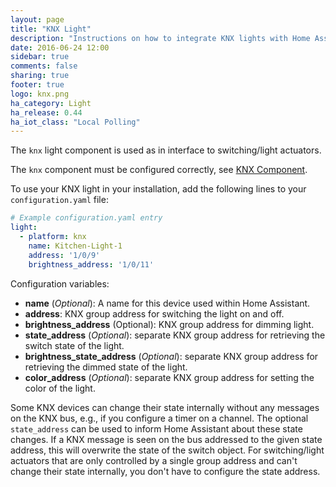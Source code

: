 ```yaml
---
layout: page
title: "KNX Light"
description: "Instructions on how to integrate KNX lights with Home Assistant."
date: 2016-06-24 12:00
sidebar: true
comments: false
sharing: true
footer: true
logo: knx.png
ha_category: Light
ha_release: 0.44 
ha_iot_class: "Local Polling"
---
```



The `knx` light component is used as in interface to switching/light actuators.

The `knx` component must be configured correctly, see [KNX Component](/components/knx).

To use your KNX light in your installation, add the following lines to your `configuration.yaml` file:

```yaml
# Example configuration.yaml entry
light:
  - platform: knx
    name: Kitchen-Light-1
    address: '1/0/9'
    brightness_address: '1/0/11'
```

Configuration variables:

- **name** (*Optional*): A name for this device used within Home Assistant.
- **address**: KNX group address for switching the light on and off.
- **brightness_address** (Optional): KNX group address for dimming light.
- **state_address** (*Optional*): separate KNX group address for retrieving the switch state of the light.
- **brightness_state_address** (*Optional*): separate KNX group address for retrieving the dimmed state of the light.
- **color_address** (*Optional*): separate KNX group address for setting the color of the light.

Some KNX devices can change their state internally without any messages on the KNX bus, e.g., if you configure a timer on a channel. The optional `state_address` can be used to inform Home Assistant about these state changes. If a KNX message is seen on the bus addressed to the given state address, this will overwrite the state of the switch object.
For switching/light actuators that are only controlled by a single group address and can't change their state internally, you don't have to configure the state address.
